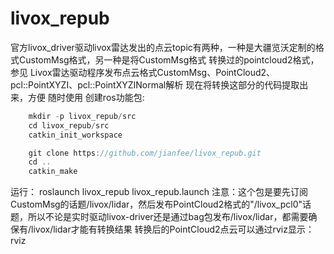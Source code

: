 # livox_repub
官方livox_driver驱动livox雷达发出的点云topic有两种，一种是大疆览沃定制的格式CustomMsg格式，另一种是将CustomMsg格式 转换过的pointcloud2格式，参见 Livox雷达驱动程序发布点云格式CustomMsg、PointCloud2、pcl::PointXYZI、pcl::PointXYZINormal解析 现在将转换这部分的代码提取出来，方便 随时使用
创建ros功能包:
```cpp
	mkdir -p livox_repub/src
	cd livox_repub/src
	catkin_init_workspace 

	git clone https://github.com/jianfee/livox_repub.git
	cd ..
	catkin_make
```
运行：
        roslaunch livox_repub livox_repub.launch
注意：这个包是要先订阅CustomMsg的话题/livox/lidar，然后发布PointCloud2格式的"/livox_pcl0"话题，所以不论是实时驱动livox-driver还是通过bag包发布/livox/lidar，都需要确保有/livox/lidar才能有转换结果
转换后的PointCloud2点云可以通过rviz显示：
        rviz
